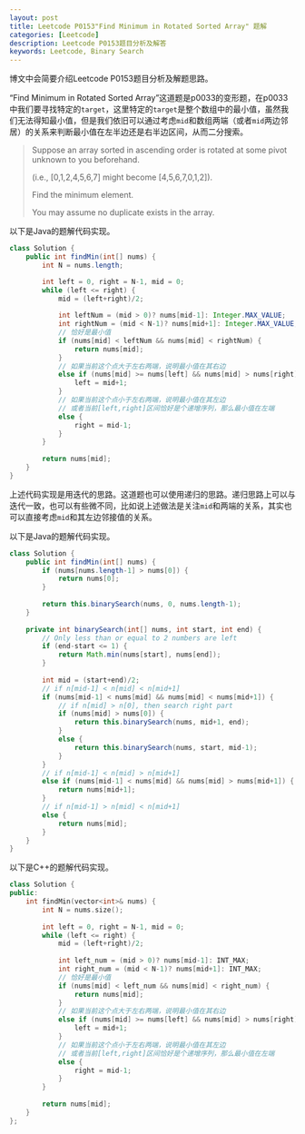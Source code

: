 ```yaml
---
layout: post
title: Leetcode P0153"Find Minimum in Rotated Sorted Array" 题解
categories: [Leetcode]
description: Leetcode P0153题目分析及解答
keywords: Leetcode, Binary Search
---
```


博文中会简要介绍Leetcode P0153题目分析及解题思路。

“Find Minimum in Rotated Sorted Array”这道题是p0033的变形题，在p0033中我们要寻找特定的`target`，这里特定的`target`是整个数组中的最小值，虽然我们无法得知最小值，但是我们依旧可以通过考虑`mid`和数组两端（或者`mid`两边邻居）的关系来判断最小值在左半边还是右半边区间，从而二分搜索。

> Suppose an array sorted in ascending order is rotated at some pivot unknown to you beforehand.
> 
> (i.e.,  [0,1,2,4,5,6,7] might become  [4,5,6,7,0,1,2]).
> 
> Find the minimum element.
> 
> You may assume no duplicate exists in the array.

以下是Java的题解代码实现。
```java
class Solution {
    public int findMin(int[] nums) {
        int N = nums.length;

        int left = 0, right = N-1, mid = 0;
        while (left <= right) {
            mid = (left+right)/2;
            
            int leftNum = (mid > 0)? nums[mid-1]: Integer.MAX_VALUE;
            int rightNum = (mid < N-1)? nums[mid+1]: Integer.MAX_VALUE;
            // 恰好是最小值
            if (nums[mid] < leftNum && nums[mid] < rightNum) {
                return nums[mid];
            }
            // 如果当前这个点大于左右两端，说明最小值在其右边
            else if (nums[mid] >= nums[left] && nums[mid] > nums[right]) {
                left = mid+1;
            }
            // 如果当前这个点小于左右两端，说明最小值在其左边
            // 或者当前[left,right]区间恰好是个递增序列，那么最小值在左端
            else {
                right = mid-1;
            }
        }
        
        return nums[mid];
    }
}
```

上述代码实现是用迭代的思路。这道题也可以使用递归的思路。递归思路上可以与迭代一致，也可以有些微不同，比如说上述做法是关注`mid`和两端的关系，其实也可以直接考虑`mid`和其左边邻接值的关系。

以下是Java的题解代码实现。
```java
class Solution {
    public int findMin(int[] nums) {
        if (nums[nums.length-1] > nums[0]) {
            return nums[0];
        }
        
        return this.binarySearch(nums, 0, nums.length-1);
    }
    
    private int binarySearch(int[] nums, int start, int end) {
        // Only less than or equal to 2 numbers are left
        if (end-start <= 1) {
            return Math.min(nums[start], nums[end]);
        }
        
        int mid = (start+end)/2;
        // if n[mid-1] < n[mid] < n[mid+1]
        if (nums[mid-1] < nums[mid] && nums[mid] < nums[mid+1]) {
            // if n[mid] > n[0], then search right part
            if (nums[mid] > nums[0]) {
                return this.binarySearch(nums, mid+1, end);
            }
            else {
                return this.binarySearch(nums, start, mid-1);
            }
        }
        // if n[mid-1] < n[mid] > n[mid+1]
        else if (nums[mid-1] < nums[mid] && nums[mid] > nums[mid+1]) {
            return nums[mid+1];
        }
        // if n[mid-1] > n[mid] < n[mid+1]
        else {
            return nums[mid];
        }
    }
}
```

以下是C++的题解代码实现。
```cpp
class Solution {
public:
    int findMin(vector<int>& nums) {
        int N = nums.size();
        
        int left = 0, right = N-1, mid = 0;
        while (left <= right) {
            mid = (left+right)/2;
            
            int left_num = (mid > 0)? nums[mid-1]: INT_MAX;
            int right_num = (mid < N-1)? nums[mid+1]: INT_MAX;
            // 恰好是最小值
            if (nums[mid] < left_num && nums[mid] < right_num) {
                return nums[mid];
            }
            // 如果当前这个点大于左右两端，说明最小值在其右边
            else if (nums[mid] >= nums[left] && nums[mid] > nums[right]) {
                left = mid+1;
            }
            // 如果当前这个点小于左右两端，说明最小值在其左边
            // 或者当前[left,right]区间恰好是个递增序列，那么最小值在左端
            else {
                right = mid-1;
            }
        }
        
        return nums[mid];
    }
};
```